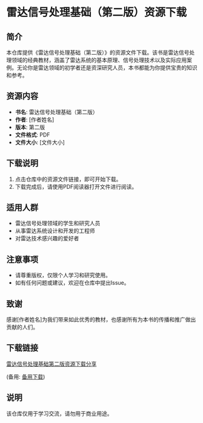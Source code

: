 # 雷达信号处理基础（第二版）资源下载

## 简介

本仓库提供《雷达信号处理基础（第二版）》的资源文件下载。该书是雷达信号处理领域的经典教材，涵盖了雷达系统的基本原理、信号处理技术以及实际应用案例。无论你是雷达领域的初学者还是资深研究人员，本书都能为你提供宝贵的知识和参考。

## 资源内容

- **书名**: 雷达信号处理基础（第二版）
- **作者**: [作者姓名]
- **版本**: 第二版
- **文件格式**: PDF
- **文件大小**: [文件大小]

## 下载说明

1. 点击仓库中的资源文件链接，即可开始下载。
2. 下载完成后，请使用PDF阅读器打开文件进行阅读。

## 适用人群

- 雷达信号处理领域的学生和研究人员
- 从事雷达系统设计和开发的工程师
- 对雷达技术感兴趣的爱好者

## 注意事项

- 请尊重版权，仅限个人学习和研究使用。
- 如有任何问题或建议，欢迎在仓库中提出Issue。

## 致谢

感谢[作者姓名]为我们带来如此优秀的教材，也感谢所有为本书的传播和推广做出贡献的人们。

## 下载链接
[雷达信号处理基础第二版资源下载分享](https://pan.quark.cn/s/d0ef94a49798) 

(备用: [备用下载](https://pan.baidu.com/s/1eOvlwDFG8Wl9-vI7rRWMjw?pwd=1234))

## 说明

该仓库仅用于学习交流，请勿用于商业用途。
